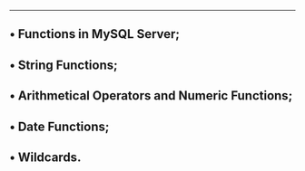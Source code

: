 ---------------------------------------------
• Functions in MySQL Server;
------------------------------------------------
• String Functions;
------------------------------------------------------
• Arithmetical Operators and Numeric Functions;
-------------------------------------------------------
• Date Functions;
-------------------------------------------
• Wildcards.
---------------------------------------------
